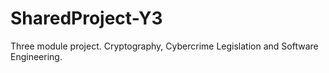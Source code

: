 # SharedProject-Y3
Three module project. Cryptography, Cybercrime Legislation and Software Engineering.

